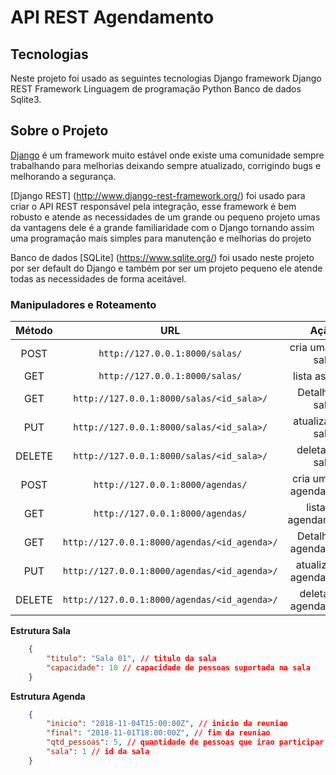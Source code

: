 
# API REST Agendamento

## Tecnologias
Neste projeto foi usado as seguintes tecnologias
Django framework
Django REST Framework
Linguagem de programação Python
Banco de dados Sqlite3.

## Sobre o Projeto
[Django](https://www.djangoproject.com/) é um framework muito estável onde existe uma comunidade sempre trabalhando para melhorias
deixando sempre atualizado, corrigindo bugs e melhorando a segurança.

[Django REST] (http://www.django-rest-framework.org/) foi usado para criar o API REST responsável pela integração, esse framework é bem robusto e atende as necessidades de um grande ou pequeno projeto umas da vantagens dele é a grande familiaridade com o Django tornando assim uma programação mais simples para manutenção e melhorias do projeto

Banco de dados [SQLite] (https://www.sqlite.org/) foi usado neste projeto por ser default do Django e também  por ser um projeto pequeno ele atende todas as necessidades de forma aceitável.

### Manipuladores e Roteamento
**Método**|**URL**|**Ação**
:--:|:--:|:--:
POST|`http://127.0.0.1:8000/salas/`|cria uma nova sala
GET|`http://127.0.0.1:8000/salas/`|lista as salas
GET|`http://127.0.0.1:8000/salas/<id_sala>/`|Detalhe da sala
PUT|`http://127.0.0.1:8000/salas/<id_sala>/`|atualiza uma sala
DELETE|`http://127.0.0.1:8000/salas/<id_sala>/`|deleta uma sala
POST|`http://127.0.0.1:8000/agendas/`|cria um novo agendamento
GET|`http://127.0.0.1:8000/agendas/`|lista os agendamentos
GET|`http://127.0.0.1:8000/agendas/<id_agenda>/`|Detalhe do agendamento
PUT|`http://127.0.0.1:8000/agendas/<id_agenda>/`|atualiza um agendamento
DELETE|`http://127.0.0.1:8000/agendas/<id_agenda>/`|deleta um agendamento

**Estrutura Sala**

```json
    {
        "titulo": "Sala 01", // titulo da sala
        "capacidade": 10 // capacidade de pessoas suportada na sala
    }
```

**Estrutura Agenda**

```json
    { 
        "inicio": "2018-11-04T15:00:00Z", // inicio da reuniao
        "final": "2018-11-01T18:00:00Z", // fim da reuniao
        "qtd_pessoas": 5, // quantidade de pessoas que irao participar da reunião
        "sala": 1 // id da sala 
    }
```